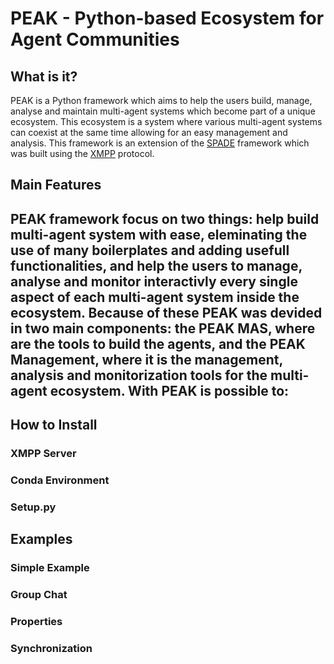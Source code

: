 # PEAK - Python-based Ecosystem for Agent Communities

## What is it?
PEAK is a Python framework which aims to help the users build, manage, analyse and maintain multi-agent systems which become part of a unique ecosystem. This ecosystem is a system where various multi-agent systems can coexist at the same time allowing for an easy management and analysis. 
This framework is an extension of the [SPADE](https://spade-mas.readthedocs.io/en/latest/) framework which was built using the [XMPP](https://xmpp.org/) protocol. 

## Main Features
PEAK framework focus on two things: help build multi-agent system with ease, eleminating the use of many boilerplates and adding usefull functionalities, and help the users to manage, analyse and monitor interactivly every single aspect of each multi-agent system inside the ecosystem.
Because of these PEAK was devided in two main components: the PEAK MAS, where are the tools to build the agents, and the PEAK Management, where it is the management, analysis and monitorization tools for the multi-agent ecosystem.
With PEAK is possible to:
- 

## How to Install
### XMPP Server
### Conda Environment
### Setup.py

## Examples

### Simple Example

### Group Chat

### Properties

### Synchronization